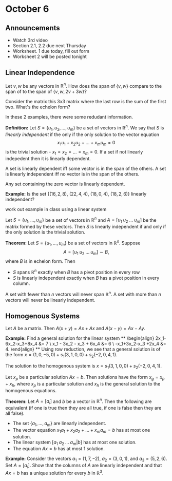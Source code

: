 # October 6

## Announcements

* Watch 3rd video
* Section 2.1, 2.2 due next Thursday
* Worksheet. 1 due today, fill out form
* Worksheet 2 will be posted tonight

## Linear Independence

Let $v,w$ be any vectors in $\mathbb{R}^n$. How does the span of $\{v,w\}$
compare to the span of to the span of $\{v,w,2v+3w\}$?

Consider the matrix this 3x3 matrix where the last row is the sum of the first
two. What's the echelon form?

In these 2 examples, there were some redudant information.

**Definition:**
Let $S=\{u_1,u_2,\ldots,u_m\}$ be a set of vectors in $\mathbb{R}^n$. We say
that $S$ is *linearly independent* if the only if the only solution to the vector
equation
$$
x_1u_1+x_2u_2+\ldots+x_mu_m=0
$$
is the trivial solution - $x_1=x_2=\ldots=x_m=0$. If a set if not linearly
indepedent then it is linearly dependent.

A set is linearly dependent iff some vector is in the span of the others.
A set is linearly independent iff no vector is in the span of the others.

Any set containing the zero vector is linearly dependent.

**Example:**
Is the set $\{(16,2,8)$, $(22,4,4)$, $(18,0,4)$, $(18,2,6)\}$ linearly
independent?

work out example in class using a linear system

Let $S=\{u_1,\ldots,u_m\}$ be a set of vectors in $\mathbb{R}^n$ and
$A=[u_1\;u_2\;\ldots\;u_m]$ be the matrix formed by these vectors. Then $S$ is
linearly independent if and only if the only solution is the trivial solution.

**Theorem:**
Let $S=\{u_1,\ldots,u_m\}$ be a set of vectors in $\mathbb{R}^n$. Suppose
$$
A=[u_1\;u_2\;\ldots\;u_m]\sim B,
$$
where $B$ is in echelon form. Then
* $S$ spans $\mathbb{R}^n$ exactly when $B$ has a pivot position in every row
* $S$ is linearly independent exactly when $B$ has a pivot position in every
  column.

A set with fewer than $n$ vectors will never span $\mathbb{R}^n$. A set with
more than $n$ vectors will never be linearly independent.

## Homogenous Systems

Let $A$ be a matrix. Then $A(x+y)=Ax+Ax$ and $A(x-y)=Ax-Ay$.

**Example:**
Find a general solution for the linear system
**
\begin{align}
2x_1-6x_2-x_3+8x_4 &= 7 \\
x_1 - 3x_2 - x_3 + 6x_4 &= 6 \\
-x_1+3x_2-x_3 +2x_4 &= 4.
\end{align}
**
Using row reduction, we see that a general solution is of the form
$x=(1,0,-5,0)+s_1(3,1,0,0)+s_2(-2,0,4,1)$.

The solution to the homogenous system is
$x=s_1(3,1,0,0)+s_2(-2,0,4,1)$.

Let $x_p$ be a particular solution $Ax=b$. Then solutions have the form
$x_g=x_p+x_h$, where $x_p$ is a particular solution and $x_h$ is the general
solution to the homogenous equations.

**Theorem:**
Let $A=[a_i]$ and $b$ be a vector in $\mathbb{R}^n$. Then the following are
equivalent (if one is true then they are all true, if one is false then they
are all false).
* The set $\{a_1,\ldots,a_m\}$ are linearly independent.
* The vector equation $x_1a_1+x_2a_2+\ldots+x_ma_m=b$ has at most one solution.
* The linear system $[a_1\;a_2\;\ldots\;a_m | b]$ has at most one solution.
* The equation $Ax=b$ has at most 1 solution.

**Example:**
Consider the vectors $a_1=(1,7,-2)$, $a_2=(3,0,1)$, and $a_3=(5,2,6)$. Set
$A=[a_i]$. Show that the columns of $A$ are linearly independent and that
$Ax=b$ has a unique solution for every $b$ in $\mathbb{R}^3$.
